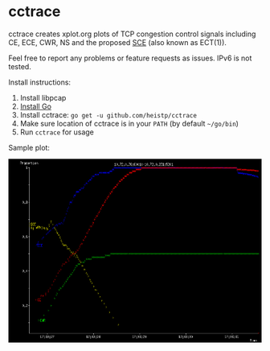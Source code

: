 # cctrace

cctrace creates xplot.org plots of TCP congestion control signals including
CE, ECE, CWR, NS and the proposed [SCE](https://github.com/dtaht/bufferbloat-rfcs/blob/master/sce/ELR%20Proposal%201%20(SCE).txt) (also known as ECT(1)).

Feel free to report any problems or feature requests as issues. IPv6 is not
tested.

Install instructions:

1. Install libpcap
2. [Install Go](https://golang.org/dl/)
3. Install cctrace: `go get -u github.com/heistp/cctrace`
4. Make sure location of cctrace is in your `PATH` (by default `~/go/bin`)
5. Run `cctrace` for usage

Sample plot:

<img src="https://raw.githubusercontent.com/heistp/cctrace/master/sample_plot.png">
